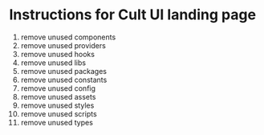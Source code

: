 # Instructions for Cult UI landing page

1. remove unused components
2. remove unused providers
3. remove unused hooks
4. remove unused libs
5. remove unused packages
6. remove unused constants
7. remove unused config
8. remove unused assets
9. remove unused styles
10. remove unused scripts
11. remove unused types
